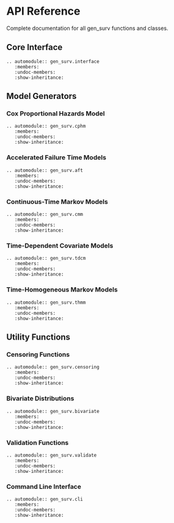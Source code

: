 # API Reference

Complete documentation for all gen_surv functions and classes.

## Core Interface

```{eval-rst}
.. automodule:: gen_surv.interface
   :members:
   :undoc-members:
   :show-inheritance:
```

## Model Generators

### Cox Proportional Hazards Model
```{eval-rst}
.. automodule:: gen_surv.cphm
   :members:
   :undoc-members:
   :show-inheritance:
```

### Accelerated Failure Time Models
```{eval-rst}
.. automodule:: gen_surv.aft
   :members:
   :undoc-members:
   :show-inheritance:
```

### Continuous-Time Markov Models
```{eval-rst}
.. automodule:: gen_surv.cmm
   :members:
   :undoc-members:
   :show-inheritance:
```

### Time-Dependent Covariate Models
```{eval-rst}
.. automodule:: gen_surv.tdcm
   :members:
   :undoc-members:
   :show-inheritance:
```

### Time-Homogeneous Markov Models
```{eval-rst}
.. automodule:: gen_surv.thmm
   :members:
   :undoc-members:
   :show-inheritance:
```

## Utility Functions

### Censoring Functions
```{eval-rst}
.. automodule:: gen_surv.censoring
   :members:
   :undoc-members:
   :show-inheritance:
```

### Bivariate Distributions
```{eval-rst}
.. automodule:: gen_surv.bivariate
   :members:
   :undoc-members:
   :show-inheritance:
```

### Validation Functions
```{eval-rst}
.. automodule:: gen_surv.validate
   :members:
   :undoc-members:
   :show-inheritance:
```

### Command Line Interface
```{eval-rst}
.. automodule:: gen_surv.cli
   :members:
   :undoc-members:
   :show-inheritance:
```
